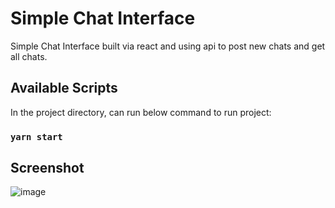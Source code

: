# Simple Chat Interface

Simple Chat Interface built via react and using api to post new chats and get all chats.

## Available Scripts

In the project directory, can run below command to run project:

### `yarn start`

## Screenshot

![image](https://user-images.githubusercontent.com/12964174/123141455-0892cd00-d476-11eb-8c55-11ecc7c64185.png)

